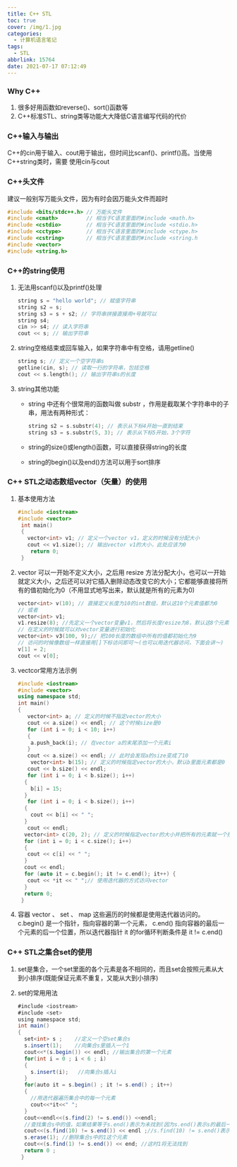 ```yaml
---
title: C++ STL
toc: true
cover: /img/1.jpg
categories:
  - 计算机语言笔记
tags:
  - STL
abbrlink: 15764
date: 2021-07-17 07:12:49
---
```


### Why C++

1. 很多好用函数如reverse()、sort()函数等
2. C++标准STL、string类等功能大大降低C语言编写代码的代价<!-- more -->

### C++输入与输出

C++的cin用于输入、cout用于输出，但时间比scanf()、printf()高。当使用C++string类时，需要
使用cin与cout

### C++头文件

建议一般别写万能头文件，因为有时会因万能头文件而超时

```C++
#include <bits/stdc++.h> // 万能头文件
#include <cmath>         // 相当于C语⾔⾥⾯的#include <math.h>
#include <cstdio>        // 相当于C语⾔⾥⾯的#include <stdio.h>
#include <cctype>        // 相当于C语⾔⾥⾯的#include <ctype.h>
#include <cstring>       // 相当于C语⾔⾥⾯的#include <string.h
#include <vector>        
#include <string.h>
```



### C++的string使用

1. 无法用scanf()以及printf()处理

   ```C++
   string s = "hello world"; // 赋值字符串
   string s2 = s;
   string s3 = s + s2; // 字符串拼接直接⽤+号就可以
   string s4;
   cin >> s4; // 读⼊字符串
   cout << s; // 输出字符串
   ```

2. string空格结束或回车输入，如果字符串中有空格，请用getline()

   ```c++
   string s; // 定义⼀个空字符串s
   getline(cin, s); // 读取⼀⾏的字符串，包括空格
   cout << s.length(); // 输出字符串s的⻓度
   ```

3. string其他功能

   - string 中还有个很常⽤的函数叫做 substr ，作⽤是截取某个字符串中的⼦串，⽤法有两种形式：

     ```c++
     string s2 = s.substr(4); // 表示从下标4开始⼀直到结束
     string s3 = s.substr(5, 3); // 表示从下标5开始，3个字符
     ```

   - string的size()或length()函数，可以直接获得string的长度

   - string的begin()以及end()方法可以用于sort排序

### C++ STL之动态数组vector（⽮量）的使⽤

1. 基本使用方法

   ```c++
   #include <iostream>
   #include <vector>
    int main() 
    {
      vector<int> v1; // 定义⼀个vector v1，定义的时候没有分配⼤⼩
      cout << v1.size(); // 输出vector v1的⼤⼩，此处应该为0
       return 0;
    }
   ```

2. vector 可以⼀开始不定义⼤⼩，之后⽤ resize ⽅法分配⼤⼩，也可以⼀开始就定义⼤⼩，之后还可以对它插⼊删除动态改变它的⼤⼩；它都能够直接将所有的值初始化为0（不⽤显式地写出来，默认就是所有的元素为0)

   ```C++
   vector<int> v(10); // 直接定义⻓度为10的int数组，默认这10个元素值都为0
   // 或者
   vector<int> v1;
   v1.resize(8); //先定义⼀个vector变量v1，然后将⻓度resize为8，默认这8个元素都是0
   // 在定义的时候就可以对vector变量进⾏初始化
   vector<int> v3(100, 9);// 把100⻓度的数组中所有的值都初始化为9
   // 访问的时候像数组⼀样直接⽤[]下标访问即可～(也可以⽤迭代器访问，下⾯会讲～)
   v[1] = 2;
   cout << v[0];
   ```

3. vectcor常用方法示例

   ```c++
   #include <iostream>
   #include <vector>
   using namespace std;
   int main() 
   {
      vector<int> a; // 定义的时候不指定vector的⼤⼩
      cout << a.size() << endl; // 这个时候size是0
      for (int i = 0; i < 10; i++) 
      {
       a.push_back(i); // 在vector a的末尾添加⼀个元素i
      }
      cout << a.size() << endl; // 此时会发现a的size变成了10
       vector<int> b(15); // 定义的时候指定vector的⼤⼩，默认b⾥⾯元素都是0
      cout << b.size() << endl;
      for (int i = 0; i < b.size(); i++) 
     {
       b[i] = 15;
     }
      for (int i = 0; i < b.size(); i++) 
     {
       cout << b[i] << " ";
     }
      cout << endl;
     vector<int> c(20, 2); // 定义的时候指定vector的⼤⼩并把所有的元素赋⼀个指定的值
     for (int i = 0; i < c.size(); i++)
     {
      cout << c[i] << " ";
     }
     cout << endl;
     for (auto it = c.begin(); it != c.end(); it++) { 
      cout << *it << " ";// 使⽤迭代器的⽅式访问vector
     }
     return 0;
    }
   ```

4. 容器 vector 、 set 、 map 这些遍历的时候都是使⽤迭代器访问的。
   c.begin() 是⼀个指针，指向容器的第⼀个元素， c.end() 指向容器的最后⼀个元素的后⼀个位置，所以迭代器指针 it 的for循环判断条件是 it != c.end()

### C++ STL之集合set的使⽤

1. set是集合，一个set里面的各个元素是各不相同的，而且set会按照元素从大到小排序(既能保证元素不重复，又能从大到小排序)

2. set的常用用法

   ```java
   #include <iostream>
   #include <set>
   using namespace std;
   int main()
   {
     set<int> s ;    //定义一个空set集合s
     s.insert(1);    //向集合s里插入一个1
     cout<<*(s.begin()) << endl; //输出集合的第一个元素
     for(int i = 0 ; i < 6 ; i)
     {
       s.insert(i);   //向集合s插入i
     }
     for(auto it = s.begin() ; it != s.end() ; it++)
     {
       //用迭代器遍历集合中的每一个元素
       cout<<*it<<" ";
     }
     cout<<endl<<(s.find(2) != s.end()) <<endl;
     //查找集合s中的值，如果结果等于s.end()表示为未找到(因为s.end()表示s的最后一个元素的下一个所在位置)
     cout<<(s.find(10) != s.end()) << endl ;//s.find(10) != s.end()表示能找到10这个元素
     s.erase(1); //删除集合s中的1这个元素
     cout<<(s.find(1) != s.end()) << end; //这时1将无法找到
     return 0 ;
    }
   ```

